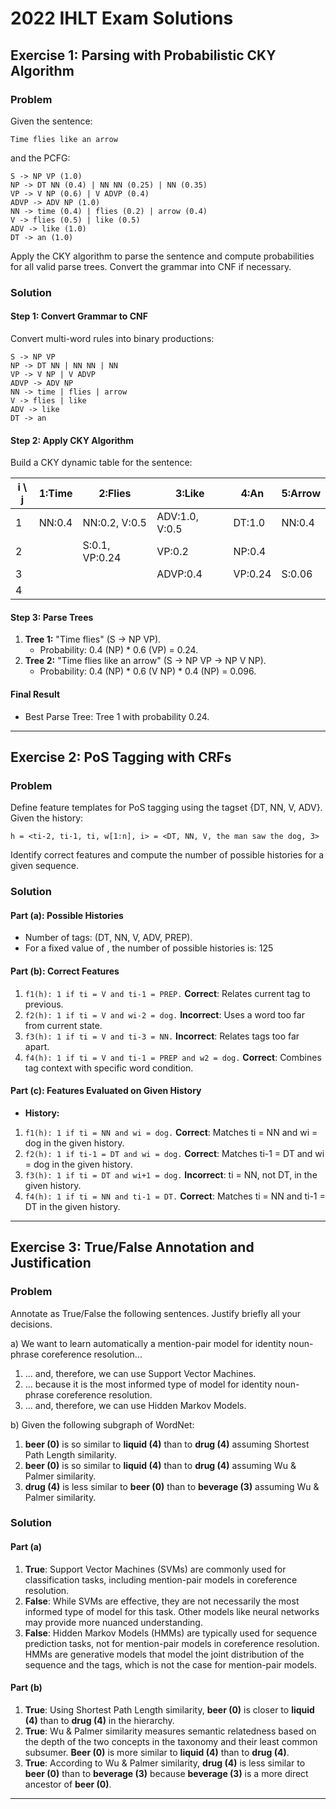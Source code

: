 # 2022 IHLT Exam Solutions

## Exercise 1: Parsing with Probabilistic CKY Algorithm

### Problem
Given the sentence:

```
Time flies like an arrow
```

and the PCFG:

```
S -> NP VP (1.0)
NP -> DT NN (0.4) | NN NN (0.25) | NN (0.35)
VP -> V NP (0.6) | V ADVP (0.4)
ADVP -> ADV NP (1.0)
NN -> time (0.4) | flies (0.2) | arrow (0.4)
V -> flies (0.5) | like (0.5)
ADV -> like (1.0)
DT -> an (1.0)
```

Apply the CKY algorithm to parse the sentence and compute probabilities for all valid parse trees. Convert the grammar into CNF if necessary.

### Solution
#### Step 1: Convert Grammar to CNF
Convert multi-word rules into binary productions:

```
S -> NP VP
NP -> DT NN | NN NN | NN
VP -> V NP | V ADVP
ADVP -> ADV NP
NN -> time | flies | arrow
V -> flies | like
ADV -> like
DT -> an
```

#### Step 2: Apply CKY Algorithm
Build a CKY dynamic table for the sentence:

| i \ j | 1:Time       | 2:Flies      | 3:Like      | 4:An         | 5:Arrow    |
|-------|--------------|--------------|-------------|--------------|------------|
| 1     | NN:0.4       | NN:0.2, V:0.5 | ADV:1.0, V:0.5 | DT:1.0       | NN:0.4     |
| 2     |              | S:0.1, VP:0.24| VP:0.2       | NP:0.4       |            |
| 3     |              |              | ADVP:0.4     | VP:0.24      | S:0.06     |
| 4     |              |              |             |              |            |

#### Step 3: Parse Trees
1. **Tree 1:** "Time flies" (S -> NP VP).
   - Probability: 0.4 (NP) * 0.6 (VP) = 0.24.
2. **Tree 2:** "Time flies like an arrow" (S -> NP VP -> NP V NP).
   - Probability: 0.4 (NP) * 0.6 (V NP) * 0.4 (NP) = 0.096.

#### Final Result
- Best Parse Tree: Tree 1 with probability 0.24.

---

## Exercise 2: PoS Tagging with CRFs

### Problem
Define feature templates for PoS tagging using the tagset {DT, NN, V, ADV}. Given the history:

```
h = <ti-2, ti-1, ti, w[1:n], i> = <DT, NN, V, the man saw the dog, 3>
```

Identify correct features and compute the number of possible histories for a given sequence.

### Solution
#### Part (a): Possible Histories
- Number of tags: (DT, NN, V, ADV, PREP).
- For a fixed value of , the number of possible histories is: 125
#### Part (b): Correct Features
1. `f1(h): 1 if ti = V and ti-1 = PREP.` **Correct**: Relates current tag to previous.
2. `f2(h): 1 if ti = V and wi-2 = dog.` **Incorrect**: Uses a word too far from current state.
3. `f3(h): 1 if ti = V and ti-3 = NN.` **Incorrect**: Relates tags too far apart.
4. `f4(h): 1 if ti = V and ti-1 = PREP and w2 = dog.` **Correct**: Combines tag context with specific word condition.
#### Part (c): Features Evaluated on Given History
- **History:**
1. `f1(h): 1 if ti = NN and wi = dog.` **Correct**: Matches ti = NN and wi = dog in the given history.
2. `f2(h): 1 if ti-1 = DT and wi = dog.` **Correct**: Matches ti-1 = DT and wi = dog in the given history.
3. `f3(h): 1 if ti = DT and wi+1 = dog.` **Incorrect**: ti = NN, not DT, in the given history.
4. `f4(h): 1 if ti = NN and ti-1 = DT.` **Correct**: Matches ti = NN and ti-1 = DT in the given history.

---

## Exercise 3: True/False Annotation and Justification

### Problem
Annotate as True/False the following sentences. Justify briefly all your decisions.

a) We want to learn automatically a mention-pair model for identity noun-phrase coreference resolution...
1. ... and, therefore, we can use Support Vector Machines.
2. ... because it is the most informed type of model for identity noun-phrase coreference resolution.
3. ... and, therefore, we can use Hidden Markov Models.

b) Given the following subgraph of WordNet:

1. **beer (0)** is so similar to **liquid (4)** than to **drug (4)** assuming Shortest Path Length similarity.
2. **beer (0)** is so similar to **liquid (4)** than to **drug (4)** assuming Wu & Palmer similarity.
3. **drug (4)** is less similar to **beer (0)** than to **beverage (3)** assuming Wu & Palmer similarity.

### Solution

#### Part (a)
1. **True**: Support Vector Machines (SVMs) are commonly used for classification tasks, including mention-pair models in coreference resolution.
2. **False**: While SVMs are effective, they are not necessarily the most informed type of model for this task. Other models like neural networks may provide more nuanced understanding.
3. **False**: Hidden Markov Models (HMMs) are typically used for sequence prediction tasks, not for mention-pair models in coreference resolution. HMMs are generative models that model the joint distribution of the sequence and the tags, which is not the case for mention-pair models.

#### Part (b)
1. **True**: Using Shortest Path Length similarity, **beer (0)** is closer to **liquid (4)** than to **drug (4)** in the hierarchy.
2. **True**: Wu & Palmer similarity measures semantic relatedness based on the depth of the two concepts in the taxonomy and their least common subsumer. **Beer (0)** is more similar to **liquid (4)** than to **drug (4)**.
3. **True**: According to Wu & Palmer similarity, **drug (4)** is less similar to **beer (0)** than to **beverage (3)** because **beverage (3)** is a more direct ancestor of **beer (0)**.

---

